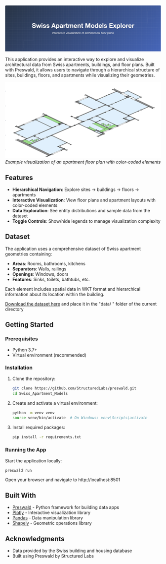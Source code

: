 <p align="center">
  <img src="images/banner.png" alt="Banner">
</p>

This application provides an interactive way to explore and visualize architectural data from Swiss apartments, buildings, and floor plans. Built with Preswald, it allows users to navigate through a hierarchical structure of sites, buildings, floors, and apartments while visualizing their geometries.

<p align="center">
  <img src="images/example.png" alt="Example Floor Plan Visualization" width="700">
  <br>
  <em>Example visualization of an apartment floor plan with color-coded elements</em>
</p>

## Features

- **Hierarchical Navigation**: Explore sites → buildings → floors → apartments
- **Interactive Visualization**: View floor plans and apartment layouts with color-coded elements
- **Data Exploration**: See entity distributions and sample data from the dataset
- **Toggle Controls**: Show/hide legends to manage visualization complexity

## Dataset

The application uses a comprehensive dataset of Swiss apartment geometries containing:

- **Areas**: Rooms, bathrooms, kitchens
- **Separators**: Walls, railings
- **Openings**: Windows, doors
- **Features**: Sinks, toilets, bathtubs, etc.

Each element includes spatial data in WKT format and hierarchical information about its location within the building.

[Download the dataset here](https://zenodo.org/records/7070952#.Y0mACy0RqO0)  and place it in the "data/ " folder of the current directory

## Getting Started

### Prerequisites

- Python 3.7+
- Virtual environment (recommended)

### Installation

1. Clone the repository:
   ```bash
   git clone https://github.com/StructuredLabs/preswald.git
   cd Swiss_Apartment_Models
   ```

2. Create and activate a virtual environment:
   ```bash
   python -m venv venv
   source venv/bin/activate  # On Windows: venv\Scripts\activate
   ```

3. Install required packages:
   ```bash
   pip install -r requirements.txt
   ```

### Running the App

Start the application locally:

```bash
preswald run
```

Open your browser and navigate to http://localhost:8501

## Built With

- [Preswald](https://preswald.com) - Python framework for building data apps
- [Plotly](https://plotly.com) - Interactive visualization library
- [Pandas](https://pandas.pydata.org) - Data manipulation library
- [Shapely](https://shapely.readthedocs.io) - Geometric operations library

## Acknowledgments

- Data provided by the Swiss building and housing database
- Built using Preswald by Structured Labs
